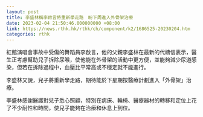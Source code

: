 ```yaml
---
layout: post
title: 李盛林稱李啟言將重新學走路　盼下周進入外骨架治療
date: 2023-02-04 21:50:46.000000000 +08:00
link: https://news.rthk.hk/rthk/ch/component/k2/1686525-20230204.htm
categories: rthk
---
```


紅館演唱會事故中受傷的舞蹈員李啟言，他的父親李盛林在最新的代禱信表示，醫生正考慮幫助兒子拆除尿喉，使他能在外骨架的活動中更方便，並能夠減少尿道感染，但若在拆除過程中，血壓比平常高或不穩定就不能進行。

李盛林又說，兒子將重新學走路，期待能於下星期按醫療計劃進入「外骨架」治療。

李盛林感謝醫護對兒子悉心照顧，特別在病床、輪椅、醫療器材的轉移和定位上花了不少耐性和時間，使兒子能夠在治療和休息上到位。

